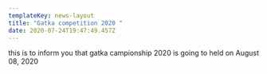 ```yaml
---
templateKey: news-layout
title: "Gatka competition 2020 "
date: 2020-07-24T19:47:49.457Z
---
```

this is to inform you that gatka campionship 2020 is going to held on August 08, 2020